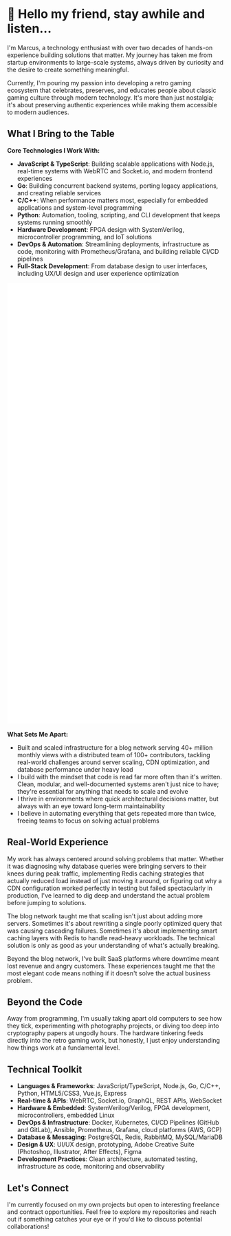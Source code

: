 # 👋 Hello my friend, stay awhile and listen...

I'm Marcus, a technology enthusiast with over two decades of hands-on experience building solutions that matter. My journey has taken me from startup environments to large-scale systems, always driven by curiosity and the desire to create something meaningful.

Currently, I'm pouring my passion into developing a retro gaming ecosystem that celebrates, preserves, and educates people about classic gaming culture through modern technology. It's more than just nostalgia; it's about preserving authentic experiences while making them accessible to modern audiences.

## What I Bring to the Table

**Core Technologies I Work With:**

- **JavaScript & TypeScript**: Building scalable applications with Node.js, real-time systems with WebRTC and Socket.io, and modern frontend experiences
- **Go**: Building concurrent backend systems, porting legacy applications, and creating reliable services
- **C/C++**: When performance matters most, especially for embedded applications and system-level programming
- **Python**: Automation, tooling, scripting, and CLI development that keeps systems running smoothly
- **Hardware Development**: FPGA design with SystemVerilog, microcontroller programming, and IoT solutions
- **DevOps & Automation**: Streamlining deployments, infrastructure as code, monitoring with Prometheus/Grafana, and building reliable CI/CD pipelines
- **Full-Stack Development**: From database design to user interfaces, including UX/UI design and user experience optimization

![Metrics](github-metrics.svg)

**What Sets Me Apart:**

- Built and scaled infrastructure for a blog network serving 40+ million monthly views with a distributed team of 100+ contributors, tackling real-world challenges around server scaling, CDN optimization, and database performance under heavy load
- I build with the mindset that code is read far more often than it's written. Clean, modular, and well-documented systems aren't just nice to have; they're essential for anything that needs to scale and evolve
- I thrive in environments where quick architectural decisions matter, but always with an eye toward long-term maintainability
- I believe in automating everything that gets repeated more than twice, freeing teams to focus on solving actual problems

## Real-World Experience

My work has always centered around solving problems that matter. Whether it was diagnosing why database queries were bringing servers to their knees during peak traffic, implementing Redis caching strategies that actually reduced load instead of just moving it around, or figuring out why a CDN configuration worked perfectly in testing but failed spectacularly in production, I've learned to dig deep and understand the actual problem before jumping to solutions.

The blog network taught me that scaling isn't just about adding more servers. Sometimes it's about rewriting a single poorly optimized query that was causing cascading failures. Sometimes it's about implementing smart caching layers with Redis to handle read-heavy workloads. The technical solution is only as good as your understanding of what's actually breaking.

Beyond the blog network, I've built SaaS platforms where downtime meant lost revenue and angry customers. These experiences taught me that the most elegant code means nothing if it doesn't solve the actual business problem.

## Beyond the Code

Away from programming, I'm usually taking apart old computers to see how they tick, experimenting with photography projects, or diving too deep into cryptography papers at ungodly hours. The hardware tinkering feeds directly into the retro gaming work, but honestly, I just enjoy understanding how things work at a fundamental level.

## Technical Toolkit

- **Languages & Frameworks**: JavaScript/TypeScript, Node.js, Go, C/C++, Python, HTML5/CSS3, Vue.js, Express
- **Real-time & APIs**: WebRTC, Socket.io, GraphQL, REST APIs, WebSocket
- **Hardware & Embedded**: SystemVerilog/Verilog, FPGA development, microcontrollers, embedded Linux
- **DevOps & Infrastructure**: Docker, Kubernetes, CI/CD Pipelines (GitHub and GitLab), Ansible, Prometheus, Grafana, cloud platforms (AWS, GCP)
- **Database & Messaging**: PostgreSQL, Redis, RabbitMQ, MySQL/MariaDB
- **Design & UX**: UI/UX design, prototyping, Adobe Creative Suite (Photoshop, Illustrator, After Effects), Figma
- **Development Practices**: Clean architecture, automated testing, infrastructure as code, monitoring and observability

## Let's Connect

I'm currently focused on my own projects but open to interesting freelance and contract opportunities. Feel free to explore my repositories and reach out if something catches your eye or if you'd like to discuss potential collaborations!
